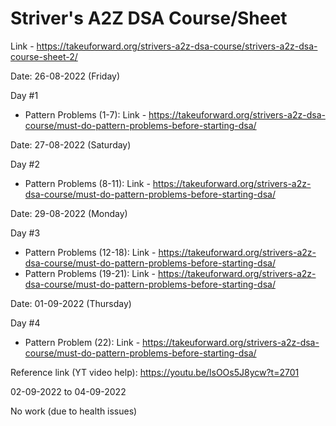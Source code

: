 # Striver's A2Z DSA Course/Sheet

Link - https://takeuforward.org/strivers-a2z-dsa-course/strivers-a2z-dsa-course-sheet-2/


Date: 26-08-2022 (Friday)

Day #1

- Pattern Problems (1-7): Link - https://takeuforward.org/strivers-a2z-dsa-course/must-do-pattern-problems-before-starting-dsa/

Date: 27-08-2022 (Saturday)

Day #2

- Pattern Problems (8-11): Link - https://takeuforward.org/strivers-a2z-dsa-course/must-do-pattern-problems-before-starting-dsa/

Date: 29-08-2022 (Monday)

Day #3

- Pattern Problems (12-18): Link - https://takeuforward.org/strivers-a2z-dsa-course/must-do-pattern-problems-before-starting-dsa/
- Pattern Problems (19-21): Link - https://takeuforward.org/strivers-a2z-dsa-course/must-do-pattern-problems-before-starting-dsa/

Date: 01-09-2022 (Thursday)

Day #4

- Pattern Problem (22): Link - https://takeuforward.org/strivers-a2z-dsa-course/must-do-pattern-problems-before-starting-dsa/

Reference link (YT video help): https://youtu.be/lsOOs5J8ycw?t=2701

02-09-2022 to 04-09-2022

No work (due to health issues)
